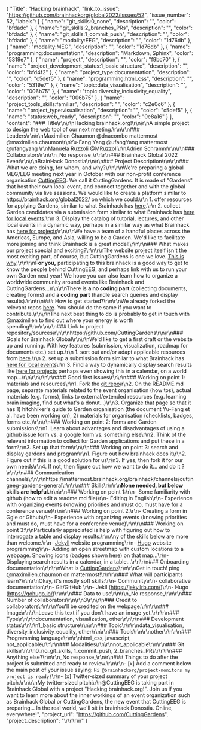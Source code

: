 {
  "Title": "Hacking brainhack",
  "link_to_issue": "https://github.com/brainhackorg/global2022/issues/52",
  "issue_number": 52,
  "labels": [
    {
      "name": "git_skills:0_none",
      "description": "",
      "color": "bfdadc"
    },
    {
      "name": "git_skills:2_branches_PRs",
      "description": "",
      "color": "bfdadc"
    },
    {
      "name": "git_skills:1_commit_push",
      "description": "",
      "color": "bfdadc"
    },
    {
      "name": "modality:EEG",
      "description": "",
      "color": "1d76db"
    },
    {
      "name": "modality:MEG",
      "description": "",
      "color": "1d76db"
    },
    {
      "name": "programming:documentation",
      "description": "Markdown, Sphinx",
      "color": "5319e7"
    },
    {
      "name": "project",
      "description": "",
      "color": "f9bc70"
    },
    {
      "name": "project_development_status:1_basic structure",
      "description": "",
      "color": "bfd4f2"
    },
    {
      "name": "project_type:documentation",
      "description": "",
      "color": "c5def5"
    },
    {
      "name": "programming:html_css",
      "description": "",
      "color": "5319e7"
    },
    {
      "name": "topic:data_visualisation",
      "description": "",
      "color": "006b75"
    },
    {
      "name": "topic:diversity_inclusivity_equality",
      "description": "",
      "color": "006b75"
    },
    {
      "name": "project_tools_skills:familiar",
      "description": "",
      "color": "c2e0c6"
    },
    {
      "name": "project_type:visualisation",
      "description": "",
      "color": "c5def5"
    },
    {
      "name": "status:web_ready",
      "description": "",
      "color": "0e8a16"
    }
  ],
  "content": "### Title\r\n\r\nHacking brainhack.org!\r\n\r\nA simple project to design the web tool of our next meeting.\r\n\r\n### Leaders\r\n\r\nMaximilien Chaumon @dnacombo mattermost @maximilien.chaumon\r\nYu-Fang Yang @ufangYang mattermost @ufangyang \r\nManuela Ruzzoli @MRuzzoli\r\nAdrien Schramm\r\n\r\n### Collaborators\r\n\r\n_No response_\r\n\r\n### Brainhack Global 2022 Event\r\n\r\nBrainHack Donostia\r\n\r\n### Project Description\r\n\r\n### What we are doing, for whom, and why?\r\n\r\nWe're preparing a global MEG/EEG meeting next year in October with our non-profit conference organisation [CuttingEEG](https://cuttingeeg.org/). We call it CuttingGardens. It is made of \"Gardens\" that host their own local event, and connect together and with the global community via live sessions. We would like to create a platform similar to https://brainhack.org/global2022/ on which we could:\r\n  1. offer resources for applying Gardens, similar to what Brainhack has [here](https://github.com/brainhackorg/bhg-event-materials).\r\n  2. collect Garden candidates via a submission form similar to what Brainhack has [here for local events](https://github.com/brainhackorg/global2022/issues/new?assignees=&labels=project&template=project-submission-template.yml).\r\n  3. Display the catalog of tutorial, lectures, and other local events in a dynamic way, perhaps in a similar way as what Brainhack has [here for projects](https://brainhack.org/global2022/projects/)\r\n\r\nWe have a team of a handful places across the Americas, Europe, and Asia, willing to be a Garden. We'd like to facilitate more joining and think Brainhack is a great model!\r\n\r\n### What makes our project special and exciting?\r\n\r\nThe website project itself isn't the most exciting part, of course, but CuttingGardens is one we love. [This is why](https://docs.google.com/presentation/d/1mWphKl6z-oVHWKn0uXcddd9Jt9v3uqk13D9Zex2JiJg/edit?usp=sharing).\r\n\r\n**For you,** participating to this brainhack is a good way to get to know the people behind CuttingEEG, and perhaps link with us to run your own Garden next year! We hope you can also learn how to organize a worldwide community around events like Brainhack and CuttingGardens...\r\n\r\nThere is **a no coding part** (collecting documents, creating forms) and **a coding part** (handle search queries and display results).\r\n\r\n### How to get started?\r\n\r\nWe already forked the relevant repos [here](https://github.com/CuttingGardens). You should do the same if you want to contribute.\r\n\r\nThe next best thing to do is probably to get in touch with @maximilien to find out where your energy is worth spending!\r\n\r\n\r\n### Link to project repository/sources\r\n\r\nhttps://github.com/CuttingGardens\r\n\r\n### Goals for Brainhack Global\r\n\r\nWe'd like to get a first draft or the website up and running. With key features (submission, visualization, roadmap for documents etc.) set up.\r\n  1. sort out and/or adapt applicable resources from [here](https://github.com/brainhackorg/bhg-event-materials).\r\n  2. set up a submission form similar to what Brainhack has [here for local events](https://github.com/brainhackorg/global2022/issues/new?assignees=&labels=project&template=project-submission-template.yml)\r\n  3. Find a way to dynamically display search results like [here for projects](https://brainhack.org/global2022/projects/) perhaps even showing this in a calendar, on a world map...\r\n\r\n\r\n\r\n### Good first issues\r\n\r\n### Working on point 1: materials and resources\r\n1. Fork the [git repo](https://github.com/CuttingGardens/bhg-event-materials)\r\n2. On the README.md page, separate materials related to the event organisation (how tos), actual materials (e.g. forms), links to external/extended resources (e.g. learning brain imaging, find out what's a donut...)\r\n3. Organize that page so that it has 1) hitchhiker's guide to Garden organisation (the document Yu-Fang et al. have been working on), 2) materials for organisation (checklists, badges, forms etc.)\r\n\r\n### Working on point 2: forms and Garden submissions\r\n1. Learn about advantages and disadvantages of using a github issue form vs. a google form vs. something else\r\n2. Think of the relevant information to collect for Garden applications and put these in a form\r\n3. Set up that form\r\n\r\n### Working on point 3: search and display gardens and program\r\n1. Figure out how brainhack does it\r\n2. Figure out if this is a good solution for us\r\n3. If yes, then fork it for our own needs\r\n4. If not, then figure out how we want to do it... and do it ?\r\n\r\n### Communication channels\r\n\r\nhttps://mattermost.brainhack.org/brainhack/channels/cuttingeeg-gardens-general\r\n\r\n### Skills\r\n\r\n**None needed, but below skills are helpful.**\r\n\r\n### Working on point 1:\r\n- Some familiarity with github (how to edit a readme.md file)\r\n- Editing in English\r\n- Experience with organizing events (knowing priorities and must do, must have for a conference venue)\r\n\r\n### Working on point 2:\r\n- Creating a form in Ggle or Github\r\n- Experience with organizing events (knowing priorities and must do, must have for a conference venue)\r\n\r\n### Working on point 3:\r\nParticularly appreciated is help with figuring out how to interrogate a table and display results.\r\nAny of the skills below are more than welcome.\r\n- [Jekyll](https://jekyllrb.com) website programming\r\n- [Hugo](https://gohugo.io) website programming\r\n- Adding an open streetmap with custom locations to a webpage. Showing icons (badges shown [here](https://docs.google.com/presentation/d/1mWphKl6z-oVHWKn0uXcddd9Jt9v3uqk13D9Zex2JiJg/edit#slide=id.g13db6544451_0_1)) on that map...\r\n- Displaying search results in a calendar, in a table...\r\n\r\n### Onboarding documentation\r\n\r\nWhat is [CuttingGardens](https://docs.google.com/presentation/d/1mWphKl6z-oVHWKn0uXcddd9Jt9v3uqk13D9Zex2JiJg/edit#slide=id.p)\r\n\r\nGet in touch! ping @maximilien.chaumon on mattermost!\r\n\r\n### What will participants learn?\r\n\r\nOkay, it's mostly soft skills:\r\n- Community\r\n- collaborative documentation\r\n- Git/GitHub \r\n- Jekll (https://jekyllrb.com/)\r\n- Hugo (https://gohugo.io/)\r\n\r\n### Data to use\r\n\r\n_No response_\r\n\r\n### Number of collaborators\r\n\r\n3\r\n\r\n### Credit to collaborators\r\n\r\nYou'll be credited on the webpage.\r\n\r\n### Image\r\n\r\nLeave this text if you don't have an image yet.\r\n\r\n### Type\r\n\r\ndocumentation, visualization, other\r\n\r\n### Development status\r\n\r\n1_basic structure\r\n\r\n### Topic\r\n\r\ndata_visualisation, diversity_inclusivity_equality, other\r\n\r\n### Tools\r\n\r\nother\r\n\r\n### Programming language\r\n\r\nhtml_css, javascript, not_applicable\r\n\r\n### Modalities\r\n\r\nnot_applicable\r\n\r\n### Git skills\r\n\r\n0_no_git_skills, 1_commit_push, 2_branches_PRs\r\n\r\n### Anything else?\r\n\r\n_No response_\r\n\r\n### Things to do after the project is submitted and ready to review.\r\n\r\n- [x] Add a comment below the main post of your issue saying: `Hi @brainhackorg/project-monitors my project is ready!`\r\n- [x] Twitter-sized summary of your project pitch.\r\n\r\nMy twitter-sized pitch:\r\n@CuttingEEG is taking part in Brainhack Global with a project \"Hacking brainhack.org!\". Join us if you want to learn more about the inner workings of an event organization such as Brainhack Global or CuttingGardens, the new event that CuttingEEG is preparing... In the real world, we'll sit in brainhack Donostia. Online, everywhere!",
  "project_url": "https://github.com/CuttingGardens",
  "project_description": "\r\n\r\n"
}
